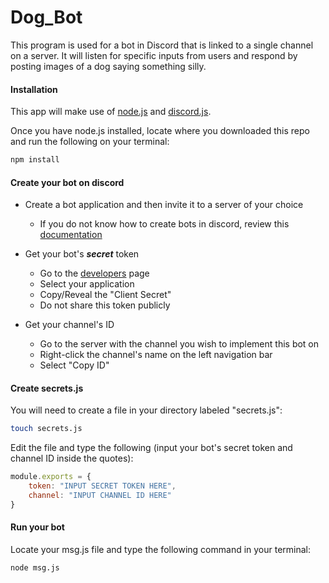 # Dog_Bot

This program is used for a bot in Discord that is linked to a single channel on a server. It will listen for specific inputs from users and respond by posting images of a dog saying something silly. 

#### Installation

This app will make use of [node.js](nodejs.org) and [discord.js](discord.js.org).

Once you have node.js installed, locate where you downloaded this repo and run the following on your terminal:

```bash
npm install
```

#### Create your bot on discord

- Create a bot application and then invite it to a server of your choice
  - If you do not know how to create bots in discord, review this [documentation](https://discordpy.readthedocs.io/en/latest/discord.html)

- Get your bot's ***secret*** token
  - Go to the [developers](https://discordapp.com/developers/applications) page
  - Select your application
  - Copy/Reveal the "Client Secret" 
  - Do not share this token publicly

- Get your channel's ID
  - Go to the server with the channel you wish to implement this bot on
  - Right-click the channel's name on the left navigation bar
  - Select "Copy ID"

#### Create secrets.js

You will need to create a file in your directory labeled "secrets.js":

```bash
touch secrets.js
```

Edit the file and type the following (input your bot's secret token and channel ID inside the quotes):

```JavaScript
module.exports = {
    token: "INPUT SECRET TOKEN HERE",
    channel: "INPUT CHANNEL ID HERE"
}
```

#### Run your bot

Locate your msg.js file and type the following command in your terminal:

```bash
node msg.js
```
